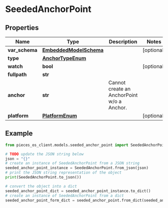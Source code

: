 # SeededAnchorPoint


## Properties

Name | Type | Description | Notes
------------ | ------------- | ------------- | -------------
**var_schema** | [**EmbeddedModelSchema**](EmbeddedModelSchema) |  | [optional] 
**type** | [**AnchorTypeEnum**](AnchorTypeEnum) |  | 
**watch** | **bool** |  | [optional] 
**fullpath** | **str** |  | 
**anchor** | **str** | Cannot create an AnchorPoint w/o a Anchor. | 
**platform** | [**PlatformEnum**](PlatformEnum) |  | [optional] 

## Example

```python
from pieces_os_client.models.seeded_anchor_point import SeededAnchorPoint

# TODO update the JSON string below
json = "{}"
# create an instance of SeededAnchorPoint from a JSON string
seeded_anchor_point_instance = SeededAnchorPoint.from_json(json)
# print the JSON string representation of the object
print(SeededAnchorPoint.to_json())

# convert the object into a dict
seeded_anchor_point_dict = seeded_anchor_point_instance.to_dict()
# create an instance of SeededAnchorPoint from a dict
seeded_anchor_point_form_dict = seeded_anchor_point.from_dict(seeded_anchor_point_dict)
```



